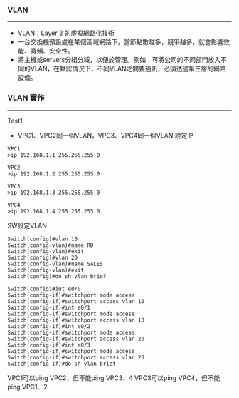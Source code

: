 ### VLAN
-----
* VLAN：Layer 2 的虛擬網路化技術
* 一台交換機預設處在某個區域網路下，當節點數越多，競爭越多，就會影響效能、寬頻、安全性。
* 將主機或servers分組分域，以便於管理。例如：可將公司的不同部門放入不同的VLAN，在默認情況下，不同VLAN之間要通訊，必須透過第三層的網路設備。

### VLAN 實作
-----
Test1 
* VPC1、VPC2同一個VLAN，VPC3、VPC4同一個VLAN
設定IP
```
VPC1
>ip 192.168.1.1 255.255.255.0

VPC2
>ip 192.168.1.2 255.255.255.0

VPC3
>ip 192.168.1.3 255.255.255.0

VPC4
>ip 192.168.1.4 255.255.255.0
```
SW設定VLAN
```
Switch(config)#vlan 10
Switch(config-vlan)#name RD
Switch(config-vlan)#exit
Switch(config)#vlan 20
Switch(config-vlan)#name SALES
Switch(config-vlan)#exit
Switch(config)#do sh vlan brief
```
```
Switch(config)#int e0/0
Switch(config-if)#switchport mode access
Switch(config-if)#switchport access vlan 10
Switch(config-if)#int e0/1
Switch(config-if)#switchport mode access
Switch(config-if)#switchport access vlan 10
Switch(config-if)#int e0/2
Switch(config-if)#switchport mode access
Switch(config-if)#switchport access vlan 20
Switch(config-if)#int e0/3
Switch(config-if)#switchport mode access
Switch(config-if)#switchport access vlan 20
Switch(config-if)#do sh vlan brief
```
VPC1可以ping VPC2，但不能ping VPC3、4
VPC3可以ping VPC4，但不能ping VPC1、2

